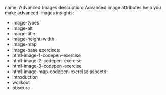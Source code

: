 name: Advanced Images
description: Advanced image attributes help you make advanced images
insights:
  - image-types
  - image-alt
  - image-title
  - image-height-width
  - image-map
  - image-base
exercises:
  - html-image-1-codepen-exercise
  - html-image-2-codepen-exercise
  - html-image-3-codepen-exercise
  - html-image-map-codepen-exercise
aspects:
  - introduction
  - workout
  - obscura
